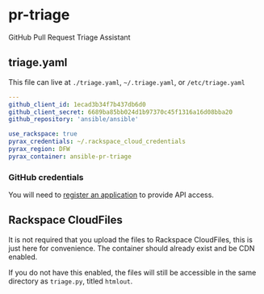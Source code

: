 # pr-triage

GitHub Pull Request Triage Assistant

## triage.yaml

This file can live at `./triage.yaml`, `~/.triage.yaml`, or `/etc/triage.yaml`

```yaml
---
github_client_id: 1ecad3b34f7b437db6d0
github_client_secret: 6689ba85bb024d1b97370c45f1316a16d08bba20
github_repository: 'ansible/ansible'

use_rackspace: true
pyrax_credentials: ~/.rackspace_cloud_credentials
pyrax_region: DFW
pyrax_container: ansible-pr-triage
```

### GitHub credentials

You will need to [register an application](https://github.com/settings/applications/new)
to provide API access.

## Rackspace CloudFiles

It is not required that you upload the files to Rackspace CloudFiles, this is
just here for convenience. The container should already exist and be CDN
enabled.

If you do not have this enabled, the files will still be accessible in the
same directory as `triage.py`, titled `htmlout`.
